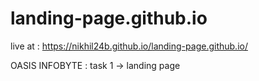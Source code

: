 # landing-page.github.io
live at : https://nikhil24b.github.io/landing-page.github.io/

OASIS INFOBYTE : task 1 -> landing page
